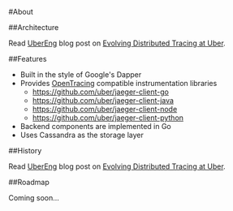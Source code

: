 #About

##Architecture

Read [UberEng](https://eng.uber.com/) blog post on [Evolving Distributed
Tracing at Uber](https://eng.uber.com/distributed-tracing/).

##Features

-   Built in the style of Google's Dapper
-   Provides [OpenTracing](http://opentracing.io) compatible
    instrumentation libraries
    -   <https://github.com/uber/jaeger-client-go>
    -   <https://github.com/uber/jaeger-client-java>
    -   <https://github.com/uber/jaeger-client-node>
    -   <https://github.com/uber/jaeger-client-python>
-   Backend components are implemented in Go
-   Uses Cassandra as the storage layer

##History

Read [UberEng](https://eng.uber.com/) blog post on [Evolving Distributed
Tracing at Uber](https://eng.uber.com/distributed-tracing/).

##Roadmap

Coming soon...
